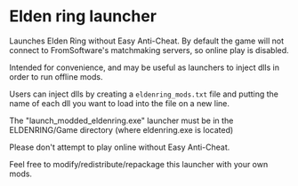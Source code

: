 # Elden ring launcher

Launches Elden Ring without Easy Anti-Cheat. By default the game will not connect to FromSoftware's matchmaking servers, so online play is disabled.

Intended for convenience, and may be useful as launchers to inject dlls in order to run offline mods.

Users can inject dlls by creating a `eldenring_mods.txt` file and putting the name of each dll you want to load into the file on a new line.  

The "launch_modded_eldenring.exe" launcher must be in the ELDENRING/Game directory (where eldenring.exe is located)

Please don't attempt to play online without Easy Anti-Cheat.

Feel free to modify/redistribute/repackage this launcher with your own mods.
 
